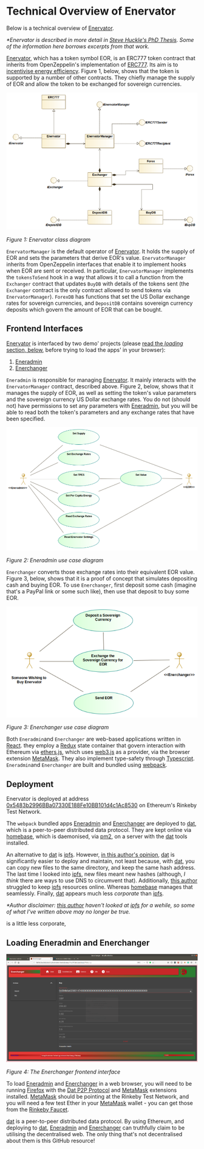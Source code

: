 # Technical Overview of Enervator

Below is a technical overview of [Enervator](https://github.com/glowkeeper/Enervator).

_*Enervator is described in more detail in [Steve Huckle's PhD Thesis](https://glowkeeper.github.io/PhDWorks/). Some of the information here borrows excerpts from that work._

[Enervator](https://github.com/glowkeeper/Enervator), which has a token symbol EOR, is an ERC777 token contract that inherits from OpenZeppelin's implementation of [ERC777](https://github.com/OpenZeppelin/openzeppelin-contracts/blob/master/contracts/token/ERC777/ERC777.sol). Its aim is to [incentivise energy efficiency](./value.md). Figure 1, below, shows that the token is supported by a number of other contracts. They chiefly manage the supply of EOR and allow the token to be exchanged for sovereign currencies.

![](./images/enervatorWholeClassDiagram.png)

_Figure 1: Enervator class diagram_

`EnervatorManager` is the default operator of [Enervator](https://github.com/glowkeeper/Enervator). It holds the supply of EOR and sets the parameters that derive EOR's value. `EnervatorManager` inherits from OpenZeppelin interfaces that enable it to implement hooks when EOR are sent or received. In particular, `EnervatorManager` implements the `tokensToSend` hook in a way that allows it to call a function from the `Exchanger` contract that updates `BuyDB` with details of the tokens sent (the `Exchanger` contract is the only contract allowed to send tokens via `EnervatorManager`). `ForexDB` has functions that set the US Dollar exchange rates for sovereign currencies, and `DepositDB` contains sovereign currency deposits which govern the amount of EOR that can be bought.

## Frontend Interfaces

[Enervator](https://github.com/glowkeeper/Enervator) is interfaced by two demo' projects (please [read the _loading_ section, below](#loading), before trying to load the apps' in your browser):

1. [Eneradmin](http://bcd1e0c422401c3591fb3a347aaa0d73b7faff797a21b15edabf0ca214157ccb)
2. [Enerchanger](http://795f83fa1356cd7d00e5cfe8f1a93f32c55127684c6fc4cb8ff89a32e000016b)

`Eneradmin` is responsible for managing [Enervator](https://github.com/glowkeeper/Enervator). It mainly interacts with the `EnervatorManager` contract, described above. Figure 2, below, shows that it manages the supply of EOR, as well as setting the token's value parameters and the sovereign currency US Dollar exchange rates. You do not (should not) have permissions to set any parameters with [Eneradmin](http://bcd1e0c422401c3591fb3a347aaa0d73b7faff797a21b15edabf0ca214157ccb), but you will be able to read both the token's parameters and any exchange rates that have been specified.

![](./images/eneradminUseCaseDiagram.png)

_Figure 2: Eneradmin use case diagram_

`Enerchanger` converts those exchange rates into their equivalent EOR value. Figure 3, below, shows that it is a proof of concept that simulates depositing cash and buying EOR. To use `Enerchanger`, first deposit some cash (imagine that's a PayPal link or some such like), then use that deposit to buy some EOR.

![](./images/enerchangerUseCaseDiagram.png)

_Figure 3: Enerchanger use case diagram_

Both `Eneradmin`and `Enerchanger` are web-based applications written in [React](https://reactjs.org/). they employ a [Redux](https://redux.js.org/) state container that govern interaction with Ethereum via [ethers.js](https://github.com/ethers-io/ethers.js/), which uses [web3.js](https://github.com/ethereum/web3.js/) as a provider, via the browser extension [MetaMask](https://reactjs.org/). They also implement type-safety through [Typescript](https://www.typescriptlang.org/). `Eneradmin`and `Enerchanger` are built and bundled using [webpack](https://webpack.js.org/).

## Deployment

Enervator is deployed at address [0x5483b2996BBa07330E188Fe10BB101d4c1Ac8530](https://rinkeby.etherscan.io/token/0x5483b2996bba07330e188fe10bb101d4c1ac8530) on Ethereum's Rinkeby Test Network.

The `webpack` bundled apps </a>[Eneradmin](http://bcd1e0c422401c3591fb3a347aaa0d73b7faff797a21b15edabf0ca214157ccb) and [Enerchanger](http://795f83fa1356cd7d00e5cfe8f1a93f32c55127684c6fc4cb8ff89a32e000016b) are deployed to [dat](https://dat.foundation/), which is a peer-to-peer distributed data protocol. They are kept online via [homebase](https://github.com/beakerbrowser/homebase), which is daemonised, via [pm2](https://www.npmjs.com/package/pm2), on a server with the [dat](https://github.com/datproject/dat) tools installed.

An alternative to [dat](https://dat.foundation/) is [ipfs](https://ipfs.io/). However, [in this author's opinion](https://glowkeeper.github.io/), [dat](https://dat.foundation/) is significantly easier to deploy and maintain, not least because, with [dat](https://dat.foundation/), you can copy new files to the same directory, and keep the same hash address. The last time I looked into [ipfs](https://ipfs.io/), new files meant new hashes (although, _I think_ there are ways to use DNS to circumvent that). Additionally, [this author](https://glowkeeper.github.io/) struggled to keep [ipfs](https://ipfs.io/) resources online. Whereas [homebase](https://github.com/beakerbrowser/homebase) manages that seamlessly. Finally, [dat](https://dat.foundation/) appears much less _corporate_ than [ipfs](https://ipfs.io/).

_*Author disclaimer: [this author](https://glowkeeper.github.io/) haven't looked at [ipfs](https://ipfs.io/) for a wehile, so some of what I've written above may no longer be true._

is a little less corporate,

## Loading Eneradmin and Enerchanger

![](/images/enerchanger.png)

_Figure 4: The Enerchanger frontend interface_

<a name='#loading'>To load </a>[Eneradmin](http://bcd1e0c422401c3591fb3a347aaa0d73b7faff797a21b15edabf0ca214157ccb) and [Enerchanger](http://795f83fa1356cd7d00e5cfe8f1a93f32c55127684c6fc4cb8ff89a32e000016b) in a web browser, you will need to be running [Firefox](https://www.mozilla.org/) with the [Dat P2P Protocol](https://addons.mozilla.org/en-GB/firefox/addon/dat-p2p-protocol/) and [MetaMask](https://metamask.io/) extensions installed. [MetaMask](https://metamask.io/) should be pointing at the Rinkeby Test Network, and you will need a few test Ether in your [MetaMask](https://metamask.io/) wallet - you can get those from the [Rinkeby Faucet](https://faucet.rinkeby.io/).

[dat](https://dat.foundation/) is a peer-to-peer distributed data protocol. By using Ethereum, and deploying to [dat](https://dat.foundation/), [Eneradmin](http://bcd1e0c422401c3591fb3a347aaa0d73b7faff797a21b15edabf0ca214157ccb) and [Enerchanger](http://795f83fa1356cd7d00e5cfe8f1a93f32c55127684c6fc4cb8ff89a32e000016b) can truthfully claim to be utilising the decentralised web. The only thing that's not decentralised about them is this GitHub resource!
